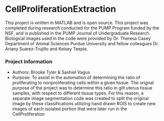 # CellProliferationExtraction

This project is written in MATLAB and is open source.  This project was completed during research conducted for the PUMP Program funded by the NSF, and is published in the PUMP Journal of Undergraduate Research.  Biological images used in the code were provided by Dr. Theresa Casey Department of Animal Sciences Purdue University and fellow colleagues Dr. Ariany Suarez-Trujillo and Kelsey Teeple.  

### Project Information
- Authors: Brooke Tyler & Sashiel Vagus
- Purpose: To assist in the automation of determining the ratio of proliferating to nonproliferating cells within a given tissue.  The orignal purpose of the project was to determine this ratio in gilt uterus tissue samples, with respect to different tissue types.  For this reason, a separate image segmentation code was created to split the original image by these classifications utilizing hand drawn ROIS to create new images of each isolated portion that were later run in the CellProliferation    
